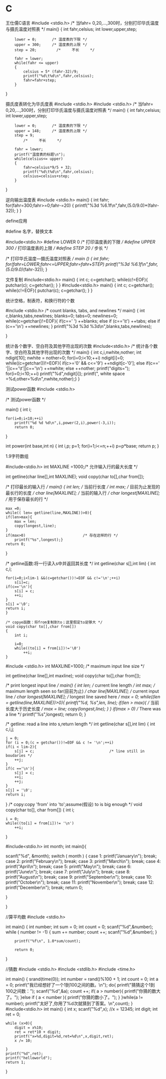 # C
王仕儒C语言
#include <stdio.h>
/* 当fahr= 0,20,...,300时，分别打印华氏温度与摄氏温度对照表 */
main()
{
    int fahr,celsius;
    int lower,upper,step;

        lower = 0;       /* 温度表的下限 */
        upper = 300;     /* 温度表的上限 */
        step = 20;         /*     不长     */

        fahr = lower;
        while(fahr <= upper)
        {
            celsius = 5* (fahr-32)/9;
            printf("%d\t%d\n",fahr,celsius);
            fahr=fahr+step;
        }

}

摄氏度表转化为华氏度表
#include <stdio.h>
#include <stdio.h>
/* 当fahr= 0,20,...,300时，分别打印华氏温度与摄氏温度对照表 */
main()
{
    int fahr,celsius;
    int lower,upper,step;

        lower = 0;       /* 温度表的下限 */
        upper = 148;     /* 温度表的上限 */
        step = 9;
            /*     不长     */

        fahr = lower;
        printf("温度表的标题\n");
        while(celsius<= upper)
        {
            fahr=celsius*9/5 + 32;
            printf("%d\t%d\n",fahr,celsius);
            celsius=celsius+step;
        }

}




逆向输出温度表
#include <stdio.h>
main()
{
    int fahr;
    for(fahr=300;fahr>=0;fahr-=20)
        {
            printf("%3d %6.1f\n",fahr,(5.0/9.0)*(fahr-32));
        }
}






define应用

#define 名字，替换文本

#include<stdio.h>
#define LOWER 0  /* 打印温度表的下限 */
#define UPPER 300   /* 打印温度表的上限 */
#define STEP 20   /* 步长 */

/* 打印华氏温度—摄氏温度对照表 */
main ()
{
    int fahr;
    for(fahr=LOWER;fahr<=UPPER;fahr=fahr+STEP)
        printf("%3d %6.1f\n",fahr,(5.0/9.0)*(fahr-32));
}







文件复制
#include<stdio.h>
main()
{
    int c;
    c=getchar();
    while(c!=EOF){
        putchar(c);
        c=getchar();
    }
}
#include<stdio.h>
main()
{
    int c;
    c=getchar();
    while(c!=EOF){
        putchar(c);
        c=getchar();
    }
}






统计空格，制表符，和换行符的个数


#include <stdio.h>
/* count blanks, tabs, and newlines */
main()
{
 int c,blanks,tabs,newlines;
     blanks=0;
     tabs=0;
     newlines=0;
 while(c=getchar()!=EOF){
    if(c==' ')
    ++blanks;
    else if (c=='\t')
    ++tabs;
    else if (c=='\n')
    ++newlines;
 }
    printf("%3d %3d %3d\n",blanks,tabs,newlines);

}











统计各个数字、空白符及其他字符出现的次数
#include<stdio.h>
/* 统计各个数字、空白符及其他字符出现的次数 */
main()
{
    int c,i,nwhite,nother;
    int ndigit[10];
    nwhite = nother=0;
    for(i=0;i<10;++i)
        ndigit[i]=0;
        while((c=getchar())!=EOF){
            if(c>='0' && c<='9')
            ++ndigit[c-'0'];
        else if(c==' '||c=='\t'||c=='\n')
            ++nwhite;
        else
            ++nother;
        printf("digits=");
        for(i=0;i<10;++i)
            printf("%d",ndigit[i]);
        printf(", white space =%d,other=%d\n",nwhite,nother);}
}



测试power函数
#include <stdio.h>

/* 测试power函数 */

main()
{
    int i;

    for(i=0;i<10;++i)
        printf("%d %d %d\n",i,power(2,i),power(-3,i));
        return 0;

}

int power(int base,int n)
{
    int i,p;
    p=1;
    for(i=1;i<=n;++i)
        p=p*base;
    return p;
}







1.9字符数组


#include<stdio.h>
int MAXLINE =1000;/* 允许输入行的最大长度 */

int getline(char line[],int MAXLINE);
void copy(char to[],char from[]);

/* 打印最长的输入行 */
main()
{
    int len;                             /* 当前行长度 */
    int max;                             /* 目前为止发现的最长行的长度 */
    char line[MAXLINE];                  /* 当前的输入行 */
    char longest[MAXLINE];              /* 用于保存最长的行 */

    max =0;
    while(( len= getline(line,MAXLINE))>0){
    if(len>max){
        max = len;
        copy(longest,line);
    }
    if(max>0)                          /* 存在这样的行 */
        printf("%s",longest);}
    return 0;
}

/* getline函数:将一行读入s中并返回其长度 */
int getline(char s[],int lim)
{
    int c,i;

    for(i=0;i<lim-1 &&(c=getchar())!=EOF && c!='\n';++i)
        s[i]=c;
    if(c=='\n'){
        s[i] = c;
        ++i;
    }
    s[i] ='\0';
    return i;
    }

    /* copye函数：将from复制到to；这里假定to足够大 */
    void copy(char to[],char from[])
    {
        int i;

        i=0;
        while((to[i] = from[i])!='\0')
            ++i;
    }



#include <stdio.h>
int MAXLINE=1000;                                 /* maximum input line size */

int getline(char line[],int maxline);
void copy(char to[],char from[]);

/* print longest input line */
main()
{
    int len;                                      /* current line length     */
    int max;                                      /* maximum length seen so far(目前为止) */
    char line[MAXLINE];                           /* current input line */
    char longest[MAXLINE];                        /* longest line saved here */
    max = 0;
    while((len = getline(line,MAXLINE))>0){
        printf("%d, %s",len, line);
        if(len > max){                            /* 当前长度大于历史长度 */
            max = line;
            copy(longest,line);
        }
    }
    if(max > 0)                                    /* There was a line       */
        printf("%s",longest);
    return 0;
}

/* getline: read a line into s,return length   */
int getline(char s[],int lim)
{
    int c,i,j;

    j = 0;
    for (i = 0;(c = getchar())!=EOF && c != '\n';++i)
    if(i < lim-2){
        s[j] = c;                                  /* line still in boudaries */
        ++j;
    }
    if(c =='\n'){
        s[j] = c;
        ++i;
        ++j;
    }
    s[j] = '\0';
    return i;
}
/* copy:copy 'from' into 'to';assume(假设) to is big enough */
void copy(char to[], char from[])
{
    int i;

    i = 0;
    while((to[i] = from[i])!= '\n')
        ++i;
}


#include<stdio.h>
int month;
int main(){

scanf("%d", &month);
switch ( month )
{
    case 1: printf("January\n");
    break;
    case 2: printf("February\n");
    break;
    case 3: printf("March\n");
    break;
    case 4: printf("April\n");
    break;
    case 5: printf("May\n");
    break;
    case 6: printf("June\n");
    break;
    case 7: printf("July\n");
    break;
    case 8: printf("August\n");
    break;
    case 9: printf("September\n");
    break;
    case 10: printf("October\n");
    break;
    case 11: printf("November\n");
    break;
    case 12: printf("December\n");
    break;
    return 0;

}

}


//算平均数
#include <stdio.h>

int main()
{
    int number;
    int sum = 0;
    int count = 0;
    scanf("%d",&number);
    while ( number != -1)
        {
        sum += number;
        count ++;
        scanf("%d",&number);
        }

        printf("%f\n", 1.0*sum/count);

        return 0;
}

//猜数
#include <stdio.h>
#include <stdlib.h>
#include <time.h>

int main()
{
    srand(time(0));
    int number = rand()%100 + 1;
    int count = 0;
    int a = 0;
    printf("我已经想好了一个1到100之间的数。\n");
    do{
        printf("猜猜这个1到100之间数：");
        scanf("%d",&a);
        count ++;
        if( a > number){
            printf("你猜的数大了。");
        }else if ( a < number ){
        printf("你猜的数小了。");
        }
        }while(a != number);
        printf("太好了,你用了%d次就猜到了答案。\n",count);
}
#include<stdio.h>
int main()
{
    int x;
    scanf("%d",x);
    //x = 12345;
    int digit;
    int ret = 0;

    while (x>0){
        digit = x%10;
        ret = ret*10 + digit;
        printf("x=%d,digit=%d,ret=%d\n",x,digit,ret);
        x /= 10;

    }
    printf("%d",ret);
    printf("helloworld");
    return 1;
}

